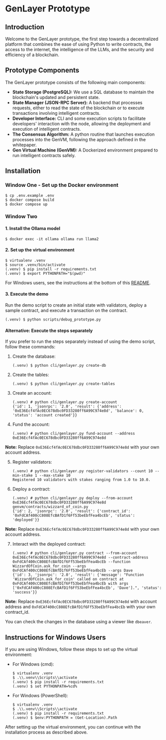 # GenLayer Prototype
## Introduction
Welcome to the GenLayer prototype, the first step towards a decentralized platform that combines the ease of using Python to write contracts, the access to the internet, the intelligence of the LLMs, and the security and efficiency of a blockchain.

## Prototype Components
The GenLayer prototype consists of the following main components:

* **State Storage (PostgreSQL):** We use a SQL database to maintain the blockchain's updated and persistent state.
* **State Manager (JSON-RPC Server):** A backend that processes requests, either to read the state of the blockchain or to execute transactions involving intelligent contracts.
* **Developer Interface:** CLI and some execution scripts to facilitate developers' interaction with the node, allowing the deployment and execution of intelligent contracts.
* **The Consensus Algorithm:** A python routine that launches execution processes into the GenVM, following the approach defined in the whitepaper.
* **Gen Virtual Machine (GenVM):** A Dockerized environment prepared to run intelligent contracts safely.


## Installation

### Window One - Set up the Docker environment

```
$ cp .env.example .env
$ docker compose build
$ docker compose up
```

### Window Two

#### 1. Install the Ollama model

```
$ docker exec -it ollama ollama run llama2
```

#### 2. Set up the virtual environment

  ```
  $ virtualenv .venv
  $ source .venv/bin/activate
  (.venv) $ pip install -r requirements.txt
  (.venv) $ export PYTHONPATH="$(pwd)"
  ```

For Windows users, see the instructions at the bottom of this [README](#instructions-for-windows-users).

#### 3. Execute the demo

Run the demo script to create an initial state with validators, deploy a sample contract, and execute a transaction on the contract.

```
(.venv) $ python scripts/debug_prototype.py
```

#### Alternative: Execute the steps separately

If you prefer to run the steps separately instead of using the demo script, follow these commands:

1. Create the database:
   ```
   (.venv) $ python cli/genlayer.py create-db
   ```
2. Create the tables:
   ```
   (.venv) $ python cli/genlayer.py create-tables
   ```
3. Create an account:
   ```
   (.venv) # python cli/genlayer.py create-account
   {'id': 1, 'jsonrpc': '2.0', 'result': {'address': '0xE36Ecf4fAc0EC678dbc0FD33280ff6A99C974e8d', 'balance': 0, 'status': 'account created'}}
   ``` 
4. Fund the account:
   ```
   (.venv) # python cli/genlayer.py fund-account --address 0xE36Ecf4fAc0EC678dbc0FD33280ff6A99C974e8d
   ```
 **Note:** Replace `0xE36Ecf4fAc0EC678dbc0FD33280ff6A99C974e8d` with your own account address.
      
5. Register validators:
   ```
   (.venv) # python cli/genlayer.py register-validators --count 10 --min-stake 1 --max-stake 10
   Registered 10 validators with stakes ranging from 1.0 to 10.0.
   ``` 
6. Deploy a contract:
    ```
   (.venv) # python cli/genlayer.py deploy --from-account 0xE36Ecf4fAc0EC678dbc0FD33280ff6A99C974e8d genvm/contracts/wizzard_of_coin.py
   {'id': 2, 'jsonrpc': '2.0', 'result': {'contract_id': '0xFdCAf400cC808EfcBAfD1f6Ff53beEbfFea4bcEb', 'status': 'deployed'}}
   ```
 **Note:** Replace `0xE36Ecf4fAc0EC678dbc0FD33280ff6A99C974e8d` with your own account address.
  
7. Interact with the deployed contract:
   ```
   (.venv) # python cli/genlayer.py contract --from-account 0xE36Ecf4fAc0EC678dbc0FD33280ff6A99C974e8d --contract-address 0xFdCAf400cC808EfcBAfD1f6Ff53beEbfFea4bcEb --function WizzardOfCoin.ask_for_coin --args 0xFdCAf400cC808EfcBAfD1f6Ff53beEbfFea4bcEb --args Dave
   {'id': 3, 'jsonrpc': '2.0', 'result': {'message': "Function 'WizzardOfCoin.ask_for_coin' called on contract at 0xFdCAf400cC808EfcBAfD1f6Ff53beEbfFea4bcEb with args ['0xFdCAf400cC808EfcBAfD1f6Ff53beEbfFea4bcEb', 'Dave'].", 'status': 'success'}}
   ```
**Note:** Replace `0xE36Ecf4fAc0EC678dbc0FD33280ff6A99C974e8d` with account address and `0xFdCAf400cC808EfcBAfD1f6Ff53beEbfFea4bcEb` with your own contract_id.
  
You can check the changes in the database using a viewer like `dbeaver`.

## Instructions for Windows Users

If you are using Windows, follow these steps to set up the virtual environment:

- For Windows (cmd):
  ```
  $ virtualenv .venv
  $ .\\.venv\\Scripts\\activate
  (.venv) $ pip install -r requirements.txt
  (.venv) $ set PYTHONPATH=%cd%
  ```
- For Windows (PowerShell):
  ```
  $ virtualenv .venv
  $ .\\.venv\\Scripts\\activate
  (.venv) $ pip install -r requirements.txt
  (.venv) $ $env:PYTHONPATH = (Get-Location).Path
  ```
After setting up the virtual environment, you can continue with the installation process as described above.
